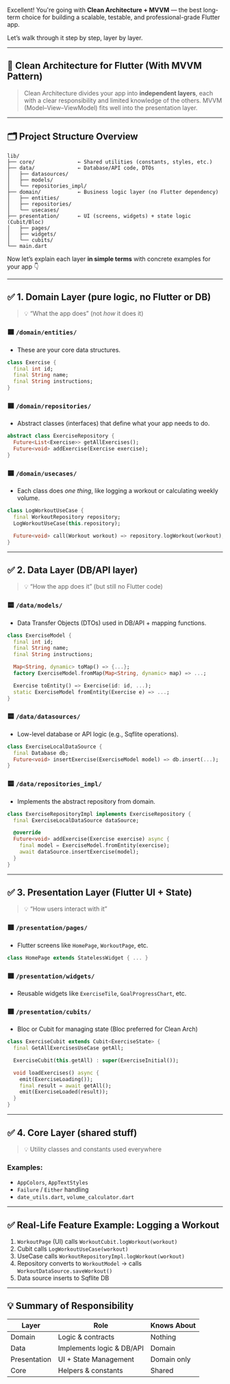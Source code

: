 Excellent! You're going with **Clean Architecture + MVVM** — the best long-term choice for building a scalable, testable, and professional-grade Flutter app.

Let’s walk through it step by step, layer by layer.

---

## 🧱 Clean Architecture for Flutter (With MVVM Pattern)

> Clean Architecture divides your app into **independent layers**, each with a clear responsibility and limited knowledge of the others.
> MVVM (Model–View–ViewModel) fits well into the presentation layer.

---

## 🗂️ Project Structure Overview

```
lib/
├── core/              ← Shared utilities (constants, styles, etc.)
├── data/              ← Database/API code, DTOs
│   ├── datasources/
│   ├── models/
│   └── repositories_impl/
├── domain/            ← Business logic layer (no Flutter dependency)
│   ├── entities/
│   ├── repositories/
│   └── usecases/
├── presentation/      ← UI (screens, widgets) + state logic (Cubit/Bloc)
│   ├── pages/
│   ├── widgets/
│   └── cubits/
└── main.dart
```

Now let’s explain each layer **in simple terms** with concrete examples for your app 👇

---

## ✅ 1. **Domain Layer** (pure logic, no Flutter or DB)

> 💡 “What the app does” (not *how* it does it)

### 🟦 `/domain/entities/`

* These are your core data structures.

```dart
class Exercise {
  final int id;
  final String name;
  final String instructions;
}
```

### 🟦 `/domain/repositories/`

* Abstract classes (interfaces) that define what your app needs to do.

```dart
abstract class ExerciseRepository {
  Future<List<Exercise>> getAllExercises();
  Future<void> addExercise(Exercise exercise);
}
```

### 🟦 `/domain/usecases/`

* Each class does *one thing*, like logging a workout or calculating weekly volume.

```dart
class LogWorkoutUseCase {
  final WorkoutRepository repository;
  LogWorkoutUseCase(this.repository);

  Future<void> call(Workout workout) => repository.logWorkout(workout);
}
```

---

## ✅ 2. **Data Layer** (DB/API layer)

> 💡 “How the app does it” (but still no Flutter code)

### 🟨 `/data/models/`

* Data Transfer Objects (DTOs) used in DB/API + mapping functions.

```dart
class ExerciseModel {
  final int id;
  final String name;
  final String instructions;

  Map<String, dynamic> toMap() => {...};
  factory ExerciseModel.fromMap(Map<String, dynamic> map) => ...;

  Exercise toEntity() => Exercise(id: id, ...);
  static ExerciseModel fromEntity(Exercise e) => ...;
}
```

### 🟨 `/data/datasources/`

* Low-level database or API logic (e.g., Sqflite operations).

```dart
class ExerciseLocalDataSource {
  final Database db;
  Future<void> insertExercise(ExerciseModel model) => db.insert(...);
}
```

### 🟨 `/data/repositories_impl/`

* Implements the abstract repository from domain.

```dart
class ExerciseRepositoryImpl implements ExerciseRepository {
  final ExerciseLocalDataSource dataSource;

  @override
  Future<void> addExercise(Exercise exercise) async {
    final model = ExerciseModel.fromEntity(exercise);
    await dataSource.insertExercise(model);
  }
}
```

---

## ✅ 3. **Presentation Layer** (Flutter UI + State)

> 💡 “How users interact with it”

### 🟩 `/presentation/pages/`

* Flutter screens like `HomePage`, `WorkoutPage`, etc.

```dart
class HomePage extends StatelessWidget { ... }
```

### 🟩 `/presentation/widgets/`

* Reusable widgets like `ExerciseTile`, `GoalProgressChart`, etc.

### 🟩 `/presentation/cubits/`

* Bloc or Cubit for managing state (Bloc preferred for Clean Arch)

```dart
class ExerciseCubit extends Cubit<ExerciseState> {
  final GetAllExercisesUseCase getAll;

  ExerciseCubit(this.getAll) : super(ExerciseInitial());

  void loadExercises() async {
    emit(ExerciseLoading());
    final result = await getAll();
    emit(ExerciseLoaded(result));
  }
}
```

---

## ✅ 4. **Core Layer** (shared stuff)

> 💡 Utility classes and constants used everywhere

### Examples:

* `AppColors`, `AppTextStyles`
* `Failure` / `Either` handling
* `date_utils.dart`, `volume_calculator.dart`

---

## ✅ Real-Life Feature Example: Logging a Workout

1. `WorkoutPage` (UI) calls `WorkoutCubit.logWorkout(workout)`
2. Cubit calls `LogWorkoutUseCase(workout)`
3. UseCase calls `WorkoutRepositoryImpl.logWorkout(workout)`
4. Repository converts to `WorkoutModel` → calls `WorkoutDataSource.saveWorkout()`
5. Data source inserts to Sqflite DB

---

## 💡 Summary of Responsibility

| Layer        | Role                      | Knows About |
| ------------ | ------------------------- | ----------- |
| Domain       | Logic & contracts         | Nothing     |
| Data         | Implements logic & DB/API | Domain      |
| Presentation | UI + State Management     | Domain only |
| Core         | Helpers & constants       | Shared      |

